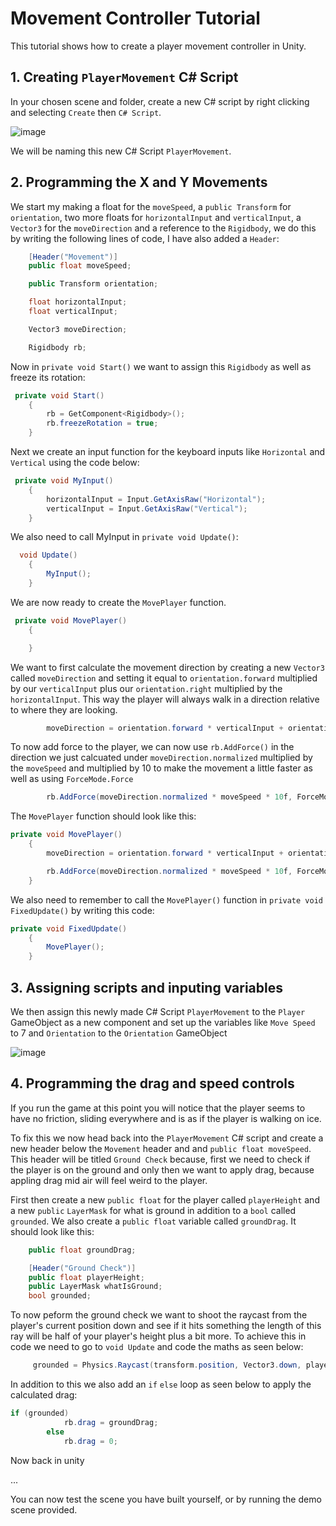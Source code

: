 # Movement Controller Tutorial

This tutorial shows how to create a player movement controller in Unity.

## 1. Creating `PlayerMovement` C# Script

In your chosen scene and folder, create a new C# script by right clicking and selecting `Create` then `C# Script`.

![image](https://github.com/august-anumba/First-Person-Camera-Controller-Tutorial/assets/146851823/370bb5c7-007c-40b0-b1c2-0bfe649d0440)

We will be naming this new C# Script `PlayerMovement`.

## 2. Programming the X and Y Movements

We start my making a float for the `moveSpeed`, a `public Transform` for `orientation`, two more floats for `horizontalInput` and `verticalInput`, a `Vector3` for the `moveDirection` and a reference to the `Rigidbody`, we do this by writing the following lines of code, I have also added a `Header`:

```.cs 
    [Header("Movement")]
    public float moveSpeed;

    public Transform orientation;

    float horizontalInput;
    float verticalInput;

    Vector3 moveDirection;

    Rigidbody rb;
```

Now in `private void Start()` we want to assign this `Rigidbody` as well as freeze its rotation:

```.cs
 private void Start()
    {
        rb = GetComponent<Rigidbody>();
        rb.freezeRotation = true;
    }
```

Next we create an input function for the keyboard inputs like `Horizontal` and `Vertical` using the code below:

```.cs
 private void MyInput()
    {
        horizontalInput = Input.GetAxisRaw("Horizontal");
        verticalInput = Input.GetAxisRaw("Vertical");
    }
```

We also need to call MyInput in `private void Update()`:

```.cs
  void Update()
    {
        MyInput();
    }
```

We are now ready to create the `MovePlayer` function. 

```.cs
 private void MovePlayer()
    {

    }
```
We want to first calculate the movement direction by creating a new `Vector3` called `moveDirection` and setting it equal to `orientation.forward` multiplied by our `verticalInput` plus our `orientation.right` multiplied by the `horizontalInput`. This way the player will always walk in a direction relative to where they are looking.

```.cs
        moveDirection = orientation.forward * verticalInput + orientation.right * horizontalInput;
```

To now add force to the player, we can now use `rb.AddForce()` in the direction we just calcuated under `moveDirection.normalized` multiplied by the `moveSpeed` and multiplied by 10 to make the movement a little faster as well as using `ForceMode.Force`

```.cs
        rb.AddForce(moveDirection.normalized * moveSpeed * 10f, ForceMode.Force);
```

The `MovePlayer` function should look like this:

```.cs
private void MovePlayer()
    {
        moveDirection = orientation.forward * verticalInput + orientation.right * horizontalInput;

        rb.AddForce(moveDirection.normalized * moveSpeed * 10f, ForceMode.Force);
    }
```

We also need to remember to call the `MovePlayer()` function in `private void FixedUpdate()` by writing this code:

```.cs
private void FixedUpdate()
    {
        MovePlayer();
    }
```

## 3. Assigning scripts and inputing variables

We then assign this newly made C# Script `PlayerMovement` to the `Player` GameObject as a new component and set up the variables like `Move Speed` to 7 and `Orientation` to the `Orientation` GameObject

![image](https://github.com/august-anumba/Movement-Controller-Tutorial/assets/146851823/680aedb1-63f5-40c6-9867-8f090d41d51c)

## 4. Programming the drag and speed controls

If you run the game at this point you will notice that the player seems to have no friction, sliding everywhere and is as if the player is walking on ice.

To fix this we now head back into the `PlayerMovement` C# script and create a new header below the `Movement` header and and `public float moveSpeed`. This header will be titled `Ground Check` because, first we need to check if the player is on the ground and only then we want to apply drag, because appling drag mid air will feel weird to the player.

First then create a new `public float` for the player called `playerHeight` and a new `public` `LayerMask` for what is ground in addition to a `bool` called `grounded`. We also create a `public float` variable called `groundDrag`. It should look like this:

```.cs
    public float groundDrag;

    [Header("Ground Check")]
    public float playerHeight;
    public LayerMask whatIsGround;
    bool grounded;
```

To now peform the ground check we want to shoot the raycast from the player's current position down and see if it hits something the length of this ray will be half of your player's height plus a bit more. To achieve this in code we need to go to `void Update` and code the maths as seen below:

```.cs
     grounded = Physics.Raycast(transform.position, Vector3.down, playerHeight * 0.5f + 0.2, whatIsGround);

```

In addition to this we also add an `if` `else` loop as seen below to apply the calculated drag:

```.cs
if (grounded)
            rb.drag = groundDrag;
        else
            rb.drag = 0;
```

Now back in unity




...

You can now test the scene you have built yourself, or by running the demo scene provided.
